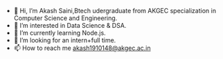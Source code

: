 - 👋 Hi, I’m Akash Saini,Btech udergraduate from AKGEC specialization in Computer Science and Engineering.
- 👀 I’m interested in Data Science & DSA.
- 🌱 I’m currently learning Node.js.
- 💞️ I’m looking for an intern+full time.
- 📫 How to reach me akash1910148@akgec.ac.in

<!---
akash-dotcom/akash-dotcom is a ✨ special ✨ repository because its `README.md` (this file) appears on your GitHub profile.
You can click the Preview link to take a look at your changes.
--->
